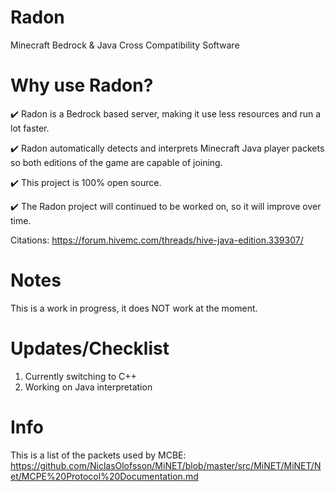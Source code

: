 # Radon
Minecraft Bedrock &amp; Java Cross Compatibility Software

# Why use Radon?
✔️ Radon is a Bedrock based server, making it use less resources and run a lot faster.

✔️ Radon automatically detects and interprets Minecraft Java player packets so both editions of the game are capable of joining.

✔️ This project is 100% open source.

✔️ The Radon project will continued to be worked on, so it will improve over time.

Citations:
https://forum.hivemc.com/threads/hive-java-edition.339307/

# Notes
This is a work in progress, it does NOT work at the moment.

# Updates/Checklist
1. Currently switching to C++
2. Working on Java interpretation

# Info
This is a list of the packets used by MCBE: https://github.com/NiclasOlofsson/MiNET/blob/master/src/MiNET/MiNET/Net/MCPE%20Protocol%20Documentation.md

